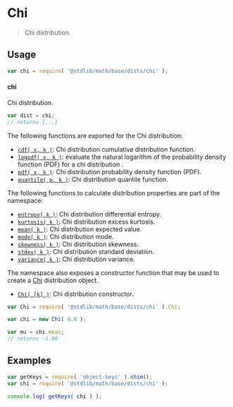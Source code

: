 <!--

@license Apache-2.0

Copyright (c) 2018 The Stdlib Authors.

Licensed under the Apache License, Version 2.0 (the "License");
you may not use this file except in compliance with the License.
You may obtain a copy of the License at

   http://www.apache.org/licenses/LICENSE-2.0

Unless required by applicable law or agreed to in writing, software
distributed under the License is distributed on an "AS IS" BASIS,
WITHOUT WARRANTIES OR CONDITIONS OF ANY KIND, either express or implied.
See the License for the specific language governing permissions and
limitations under the License.

-->

# Chi

> Chi distribution.

<section class="usage">

## Usage

```javascript
var chi = require( '@stdlib/math/base/dists/chi' );
```

#### chi

Chi distribution.

```javascript
var dist = chi;
// returns {...}
```

The following functions are exported for the Chi distribution:

<!-- <toc pattern="*+(cdf|pdf|mgf|quantile)*"> -->

<div class="namespace-toc">

-   <span class="signature">[`cdf( x, k )`][@stdlib/math/base/dists/chi/cdf]</span><span class="delimiter">: </span><span class="description">Chi distribution cumulative distribution function.</span>
-   <span class="signature">[`logpdf( x, k )`][@stdlib/math/base/dists/chi/logpdf]</span><span class="delimiter">: </span><span class="description">evaluate the natural logarithm of the probability density function (PDF) for a chi distribution .</span>
-   <span class="signature">[`pdf( x, k )`][@stdlib/math/base/dists/chi/pdf]</span><span class="delimiter">: </span><span class="description">Chi distribution probability density function (PDF).</span>
-   <span class="signature">[`quantile( p, k )`][@stdlib/math/base/dists/chi/quantile]</span><span class="delimiter">: </span><span class="description">Chi distribution quantile function.</span>

</div>

<!-- </toc> -->

The following functions to calculate distribution properties are part of the namespace:

<!-- <toc pattern="*+(entropy|kurtosis|mean|median|mode|skewness|stdev|variance)*"> -->

<div class="namespace-toc">

-   <span class="signature">[`entropy( k )`][@stdlib/math/base/dists/chi/entropy]</span><span class="delimiter">: </span><span class="description">Chi distribution differential entropy.</span>
-   <span class="signature">[`kurtosis( k )`][@stdlib/math/base/dists/chi/kurtosis]</span><span class="delimiter">: </span><span class="description">Chi distribution excess kurtosis.</span>
-   <span class="signature">[`mean( k )`][@stdlib/math/base/dists/chi/mean]</span><span class="delimiter">: </span><span class="description">Chi distribution expected value.</span>
-   <span class="signature">[`mode( k )`][@stdlib/math/base/dists/chi/mode]</span><span class="delimiter">: </span><span class="description">Chi distribution mode.</span>
-   <span class="signature">[`skewness( k )`][@stdlib/math/base/dists/chi/skewness]</span><span class="delimiter">: </span><span class="description">Chi distribution skewness.</span>
-   <span class="signature">[`stdev( k )`][@stdlib/math/base/dists/chi/stdev]</span><span class="delimiter">: </span><span class="description">Chi distribution standard deviation.</span>
-   <span class="signature">[`variance( k )`][@stdlib/math/base/dists/chi/variance]</span><span class="delimiter">: </span><span class="description">Chi distribution variance.</span>

</div>

<!-- </toc> -->

The namespace also exposes a constructor function that may be used to create a [Chi][chi-distribution] distribution object.

<!-- <toc pattern="*ctor*"> -->

<div class="namespace-toc">

-   <span class="signature">[`Chi( [k] )`][@stdlib/math/base/dists/chi/ctor]</span><span class="delimiter">: </span><span class="description">Chi distribution constructor.</span>

</div>

<!-- </toc> -->

```javascript
var Chi = require( '@stdlib/math/base/dists/chi' ).Chi;

var chi = new Chi( 4.0 );

var mu = chi.mean;
// returns ~1.88
```

</section>

<!-- /.usage -->

<section class="examples">

## Examples

<!-- TODO: better examples -->

<!-- eslint no-undef: "error" -->

```javascript
var getKeys = require( 'object-keys' ).shim();
var chi = require( '@stdlib/math/base/dists/chi' );

console.log( getKeys( chi ) );
```

</section>

<!-- /.examples -->

<section class="links">

[chi-distribution]: https://en.wikipedia.org/wiki/Chi_distribution

<!-- <toc-links> -->

[@stdlib/math/base/dists/chi/ctor]: https://github.com/stdlib-js/stdlib/tree/develop/lib/node_modules/%40stdlib/math/base/dists/chi/ctor

[@stdlib/math/base/dists/chi/entropy]: https://github.com/stdlib-js/stdlib/tree/develop/lib/node_modules/%40stdlib/math/base/dists/chi/entropy

[@stdlib/math/base/dists/chi/kurtosis]: https://github.com/stdlib-js/stdlib/tree/develop/lib/node_modules/%40stdlib/math/base/dists/chi/kurtosis

[@stdlib/math/base/dists/chi/mean]: https://github.com/stdlib-js/stdlib/tree/develop/lib/node_modules/%40stdlib/math/base/dists/chi/mean

[@stdlib/math/base/dists/chi/mode]: https://github.com/stdlib-js/stdlib/tree/develop/lib/node_modules/%40stdlib/math/base/dists/chi/mode

[@stdlib/math/base/dists/chi/skewness]: https://github.com/stdlib-js/stdlib/tree/develop/lib/node_modules/%40stdlib/math/base/dists/chi/skewness

[@stdlib/math/base/dists/chi/stdev]: https://github.com/stdlib-js/stdlib/tree/develop/lib/node_modules/%40stdlib/math/base/dists/chi/stdev

[@stdlib/math/base/dists/chi/variance]: https://github.com/stdlib-js/stdlib/tree/develop/lib/node_modules/%40stdlib/math/base/dists/chi/variance

[@stdlib/math/base/dists/chi/cdf]: https://github.com/stdlib-js/stdlib/tree/develop/lib/node_modules/%40stdlib/math/base/dists/chi/cdf

[@stdlib/math/base/dists/chi/logpdf]: https://github.com/stdlib-js/stdlib/tree/develop/lib/node_modules/%40stdlib/math/base/dists/chi/logpdf

[@stdlib/math/base/dists/chi/pdf]: https://github.com/stdlib-js/stdlib/tree/develop/lib/node_modules/%40stdlib/math/base/dists/chi/pdf

[@stdlib/math/base/dists/chi/quantile]: https://github.com/stdlib-js/stdlib/tree/develop/lib/node_modules/%40stdlib/math/base/dists/chi/quantile

<!-- </toc-links> -->

</section>

<!-- /.links -->
